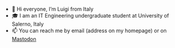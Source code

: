 - 👋 Hi everyone, I’m Luigi from Italy
- 🎓 I am an IT Engineering undergraduate student at University of Salerno, Italy
- 📫 You can reach me by email (address on my homepage) or on <a href="mastodon.uno/@luverolla">Mastodon</a>
